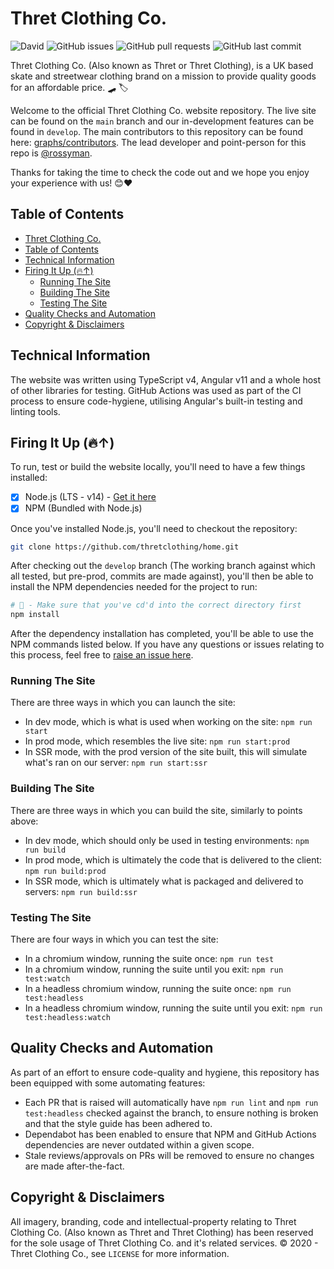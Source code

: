 # Thret Clothing Co.

![David](https://img.shields.io/david/thretclothing/home)
![GitHub issues](https://img.shields.io/github/issues/thretclothing/home)
![GitHub pull requests](https://img.shields.io/github/issues-pr/thretclothing/home)
![GitHub last commit](https://img.shields.io/github/last-commit/thretclothing/home)

Thret Clothing Co. (Also known as Thret or Thret Clothing), is a UK based skate and streetwear clothing brand on a mission to provide quality goods for an affordable price. 🛹 🏷

Welcome to the official Thret Clothing Co. website repository. The live site can be found on the `main` branch and our in-development features can be found in `develop`. The main contributors to this repository can be found here: [graphs/contributors](https://github.com/thretclothing/home/graphs/contributors). The lead developer and point-person for this repo is [@rossyman](https://github.com/rossyman).

Thanks for taking the time to check the code out and we hope you enjoy your experience with us! 😊❤️

## Table of Contents

- [Thret Clothing Co.](#thret-clothing-co)
- [Table of Contents](#table-of-contents)
- [Technical Information](#technical-information)
- [Firing It Up (🔥↑)](#firing-it-up-)
    - [Running The Site](#running-the-site)
    - [Building The Site](#building-the-site)
    - [Testing The Site](#testing-the-site)
- [Quality Checks and Automation](#quality-checks-and-automation)
- [Copyright & Disclaimers](#copyright--disclaimers)

## Technical Information

The website was written using TypeScript v4, Angular v11 and a whole host of other libraries for testing. GitHub Actions was used as part of the CI process to ensure code-hygiene, utilising Angular's built-in testing and linting tools.

## Firing It Up (🔥↑)

To run, test or build the website locally, you'll need to have a few things installed:
 - [x] Node.js (LTS - v14) - [Get it here](https://nodejs.org/)
 - [x] NPM (Bundled with Node.js)
 
Once you've installed Node.js, you'll need to checkout the repository:

```bash
git clone https://github.com/thretclothing/home.git
```

After checking out the `develop` branch (The working branch against which all tested, but pre-prod, commits are made against), you'll then be able to install the NPM dependencies needed for the project to run:

```bash
# 🚨 - Make sure that you've cd'd into the correct directory first
npm install
```

After the dependency installation has completed, you'll be able to use the NPM commands listed below. If you have any questions or issues relating to this process, feel free to [raise an issue here](https://github.com/thretclothing/home/issues).

### Running The Site

There are three ways in which you can launch the site:
- In dev mode, which is what is used when working on the site: `npm run start`
- In prod mode, which resembles the live site: `npm run start:prod`
- In SSR mode, with the prod version of the site built, this will simulate what's ran on our server: `npm run start:ssr`

### Building The Site

There are three ways in which you can build the site, similarly to points above:
- In dev mode, which should only be used in testing environments: `npm run build`
- In prod mode, which is ultimately the code that is delivered to the client: `npm run build:prod`
- In SSR mode, which is ultimately what is packaged and delivered to servers: `npm run build:ssr`

### Testing The Site

There are four ways in which you can test the site:
- In a chromium window, running the suite once: `npm run test`
- In a chromium window, running the suite until you exit: `npm run test:watch`
- In a headless chromium window, running the suite once: `npm run test:headless`
- In a headless chromium window, running the suite until you exit: `npm run test:headless:watch`

## Quality Checks and Automation

As part of an effort to ensure code-quality and hygiene, this repository has been equipped with some automating features:
- Each PR that is raised will automatically have `npm run lint` and `npm run test:headless` checked against the branch, to ensure nothing is broken and that the style guide has been adhered to.
- Dependabot has been enabled to ensure that NPM and GitHub Actions dependencies are never outdated within a given scope.
- Stale reviews/approvals on PRs will be removed to ensure no changes are made after-the-fact.

## Copyright & Disclaimers

All imagery, branding, code and intellectual-property relating to Thret Clothing Co. (Also known as Thret and Thret Clothing) has been reserved for the sole usage of Thret Clothing Co. and it's related services. &copy; 2020 - Thret Clothing Co., see `LICENSE` for more information.
